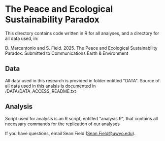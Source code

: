 # The Peace and Ecological Sustainability Paradox

This directory contains code written in R for all analyses, and a directory for all data used, in:

 D. Marcantonio and S. Field. 2025. The Peace and Ecological Sustainability Paradox. Submitted to Communications Earth & Environment
 
## Data 

All data used in this research is provided in folder entitled "DATA". Source of all data used in this analsis is documented in /DATA/DATA_ACCESS_README.txt

## Analysis

Script used for analysis is an R script, entitled "analysis.R", that contains all necessary commands for the replication of our analyses

If you have questions, email Sean Field (Sean.Field@uwyo.edu).
